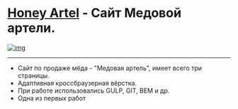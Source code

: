 # [Honey Artel](https://lyu-chunkwo.github.io/honey/dist/index.html) - Сайт Медовой артели.

[<img src="https://lyu-chunkwo.github.io/honey/dist/images/foreadme/artel.JPG" alt="img">](https://lyu-chunkwo.github.io/honey/dist/index.html)


---
- Сайт по продаже мёда - "Медовая артель", имеет всего три страницы.
- Адаптивная кроссбраузерная вёрстка.
- При работе использовались GULP, GIT, BEM и др.
- Одна из первых работ
